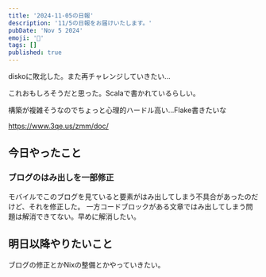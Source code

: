 ```yaml
---
title: '2024-11-05の日報'
description: '11/5の日報をお届けいたします。'
pubDate: 'Nov 5 2024'
emoji: '🦊'
tags: []
published: true
---
```


diskoに敗北した。また再チャレンジしていきたい...

これおもしろそうだと思った。Scalaで書かれているらしい。

構築が複雑そうなのでちょっと心理的ハードル高い...Flake書きたいな

https://www.3qe.us/zmm/doc/

## 今日やったこと

### ブログのはみ出しを一部修正

モバイルでこのブログを見ていると要素がはみ出してしまう不具合があったのだけど、それを修正した。
一方コードブロックがある文章ではみ出してしまう問題は解消できてない。早めに解消したい。

## 明日以降やりたいこと

ブログの修正とかNixの整備とかやっていきたい。
